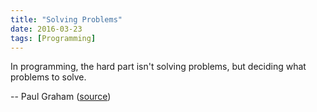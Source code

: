 ```yaml
---
title: "Solving Problems"
date: 2016-03-23
tags: [Programming]
---
```


In programming, the hard part isn't solving problems, but deciding what problems to solve.

-- Paul Graham ([source][source])

[source]: https://twitter.com/CodeWisdom/status/712648883898335232
